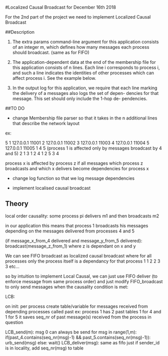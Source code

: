 #Localized Causal Broadcast for December 16th 2018

For the 2nd part of the project we need to implement Localized Causal Broadcast

##Description
1) The extra params command-line argument for this application consists
of an integer m, which defines how many messages each process should
broadcast. (same as for FIFO)

2) The application-dependent data at the end of the membership file for this
application consists of n lines. Each line i corresponds to process i, and
such a line indicates the identities of other processes which can affect
process i. See the example below.

3) In the output log for this application, we require that each line
marking the delivery of a messages also logs the set of depen-
dencies for that message. This set should only include the 1-hop de-
pendencies.

##TO DO

- change Membership file parser so that it takes in the n additional lines
that describe the network layout

ex:

5
1 127.0.0.1 11001
2 127.0.0.1 11002
3 127.0.0.1 11003
4 127.0.0.1 11004
5 127.0.0.1 11005
1 4 5                 (process 1 is affected only by messages broadcast by 4 and 5)
2 1
3 1 2
4 1 2
5 3 4

process x is affected by process z if all messages which process z broadcasts and which x delivers become dependencies for process x

- change log function so that we log message dependencies 

- implement localised causal broadcast

## Theory

local order causality: some process pi delivers m1 and then broadcasts m2

in our application this means that process 1 broadcasts his messages depending on the messages delivered from processes 4 and 5

(if message_x_from_4 delivered and message_y_from_5 delivered):
    broadcast(message_z_from_1) where z is dependant on x and y

We can see FIFO broadcast as localized causal broadcast where for all processes only the process itself is a dependancy for that process
1 1
2 2
3 3 etc...

so by intuition to implement Local Causal, we can just use FIFO deliver (to enforce message from same process order) and just modify FIFO_broadcast to only send messages when the causality condition is met:

LCB:

on init:
    per process create table/variable for messages received from depending processes called past
ex: process 1 has 2 past tables 1 for 4 and 1 for 5
it saves seq_nr of past message(s) received from the process in question

LCB_send(m):
    msg 0 can always be send
    for msg in range(1,m):
        if(past_4.contains(seq_nr(msg)-1) && past_5.contains(seq_nr(msg)-1)):
            urb_send(msg)
        else:
            wait()
LCB_deliver(msg):
    same as fifo just if sender_id is in locality, add seq_nr(msg) to table

